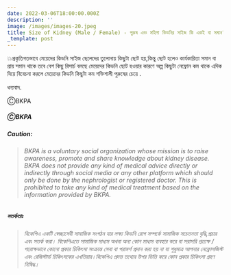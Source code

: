 ```yaml
---
date: 2022-03-06T18:00:00.000Z
description: ''
image: /images/images-20.jpeg
title: Size of Kidney (Male / Female) - পুরুষ এবং মহিলা কিডনির সাইজ কি একই বা সমান?
_template: post
---
```



💥প্রকৃতিগতভাবে মেয়েদের কিডনি সাইজ ছেলেদের তুলোনায় কিছুটা ছোট হয়,কিন্তু ছোট হলেও কার্যকারিতা সমান বা প্রায় সমান থাকে তবে বেশ কিছু রিসার্চ বলছে মেয়েদের কিডনি ছোট হওয়ার কারণে অল্প কিছুটা নেফ্রোন কম থাকে এদিক দিয়ে বিবেচনা করলে মেয়েদের কিডনি কিছুটা কম শক্তিশালী পুরুষের চেয়ে .

ধন্যবাদ.

ⒸBKPA

##### ⒸBKPA

##### **Caution:**

> ###### BKPA is a voluntary social organization whose mission is to raise awareness, promote and share knowledge about kidney disease. BKPA does not provide any kind of medical advice directly or indirectly through social media or any other platform which should only be done by the nephrologist or registered doctor. This is prohibited to take any kind of medical treatment based on the information provided by BKPA.

##### সতর্কতাঃ

> ###### বিকেপিএ একটি স্বেচ্ছাসেবী সামাজিক সংগঠন যার লক্ষ্য কিডনি রোগ সম্পর্কে সামাজিক সচেতনতা বৃদ্ধি,প্রচার এবং সতর্ক করা। বিকেপিএতে সামাজিক মাধ্যম অথবা অন্য কোন মাধ্যম ব্যবহার করে বা সরাসরি প্রত্যক্ষ / পরোক্ষভাবে কোনো প্রকার চিকিৎসা সংক্রান্ত সেবা বা পরামর্শ প্রদান করা হয় না যা শুধুমাত্র আপনার নেফ্রোলজিস্ট এবং রেজিস্টার্ড চিকিৎসকের এখতিয়ার।বিকেপিএ প্রদত্ত তথ্যের উপর ভিত্তি করে কোন প্রকার চিকিৎসা গ্রহণ নিষিদ্ধ।
